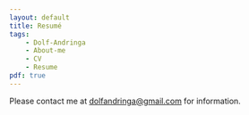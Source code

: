 ```yaml
---
layout: default
title: Resumé
tags:
    - Dolf-Andringa
    - About-me
    - CV
    - Resume
pdf: true
---
```

Please contact me at <a href="mailto:dolfandringa@gmail.com">dolfandringa@gmail.com</a> for information.
